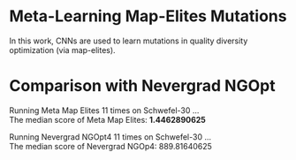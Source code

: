 # Meta-Learning Map-Elites Mutations

In this work, CNNs are used to learn mutations in
quality diversity optimization (via map-elites).

# Comparison with Nevergrad NGOpt

Running Meta Map Elites 11 times on Schwefel-30 ...  
The median score of Meta Map Elites: **1.4462890625**

Running Nevergrad NGOpt4 11 times on Schwefel-30 ...  
The median score of Nevergrad NGOp4: 889.81640625
